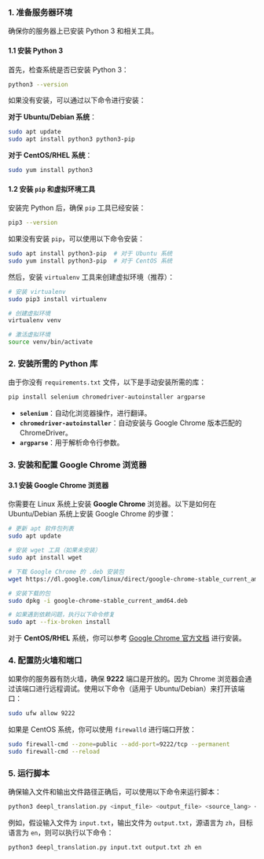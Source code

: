 ### 1. **准备服务器环境**

确保你的服务器上已安装 Python 3 和相关工具。

#### 1.1 **安装 Python 3**

首先，检查系统是否已安装 Python 3：

```bash
python3 --version
```

如果没有安装，可以通过以下命令进行安装：

**对于 Ubuntu/Debian 系统**：

```bash
sudo apt update
sudo apt install python3 python3-pip
```

**对于 CentOS/RHEL 系统**：

```bash
sudo yum install python3
```

#### 1.2 **安装 `pip` 和虚拟环境工具**

安装完 Python 后，确保 `pip` 工具已经安装：

```bash
pip3 --version
```

如果没有安装 `pip`，可以使用以下命令安装：

```bash
sudo apt install python3-pip  # 对于 Ubuntu 系统
sudo yum install python3-pip  # 对于 CentOS 系统
```

然后，安装 `virtualenv` 工具来创建虚拟环境（推荐）：

```bash
# 安装 virtualenv
sudo pip3 install virtualenv

# 创建虚拟环境
virtualenv venv

# 激活虚拟环境
source venv/bin/activate
```

### 2. **安装所需的 Python 库**

由于你没有 `requirements.txt` 文件，以下是手动安装所需的库：

```bash
pip install selenium chromedriver-autoinstaller argparse
```

* **`selenium`**：自动化浏览器操作，进行翻译。
* **`chromedriver-autoinstaller`**：自动安装与 Google Chrome 版本匹配的 ChromeDriver。
* **`argparse`**：用于解析命令行参数。

### 3. **安装和配置 Google Chrome 浏览器**

#### 3.1 **安装 Google Chrome 浏览器**

你需要在 Linux 系统上安装 **Google Chrome** 浏览器。以下是如何在 Ubuntu/Debian 系统上安装 Google Chrome 的步骤：

```bash
# 更新 apt 软件包列表
sudo apt update

# 安装 wget 工具（如果未安装）
sudo apt install wget

# 下载 Google Chrome 的 .deb 安装包
wget https://dl.google.com/linux/direct/google-chrome-stable_current_amd64.deb

# 安装下载的包
sudo dpkg -i google-chrome-stable_current_amd64.deb

# 如果遇到依赖问题，执行以下命令修复
sudo apt --fix-broken install
```

对于 **CentOS/RHEL** 系统，你可以参考 [Google Chrome 官方文档](https://www.google.com/chrome/) 进行安装。


### 4. **配置防火墙和端口**

如果你的服务器有防火墙，确保 **9222** 端口是开放的。因为 Chrome 浏览器会通过该端口进行远程调试。使用以下命令（适用于 Ubuntu/Debian）来打开该端口：

```bash
sudo ufw allow 9222
```

如果是 CentOS 系统，你可以使用 `firewalld` 进行端口开放：

```bash
sudo firewall-cmd --zone=public --add-port=9222/tcp --permanent
sudo firewall-cmd --reload
```


### 5. **运行脚本**

确保输入文件和输出文件路径正确后，可以使用以下命令来运行脚本：

```bash
python3 deepl_translation.py <input_file> <output_file> <source_lang> <target_lang>
```

例如，假设输入文件为 `input.txt`，输出文件为 `output.txt`，源语言为 `zh`，目标语言为 `en`，则可以执行以下命令：

```bash
python3 deepl_translation.py input.txt output.txt zh en
```

